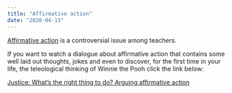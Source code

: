 ```yaml
---
title: "Αffirmative action"
date: "2020-04-13"
---
```


[Αffirmative action](../../vocabulary/#affirmative-action) is a controversial issue among teachers. 

If you want to watch a dialogue about affirmative action that contains some well laid out thoughts, jokes and even to discover, for the first time in your life, the teleological thinking of Winnie the Pooh click the link below:

[Justice: What’s the right thing to do? Arguing affirmative action](https://www.youtube.com/watch?v=AUhReMT5uqA&list=PL30C13C91CFFEFEA6&index=9)

